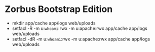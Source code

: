 Zorbus Bootstrap Edition
========================

* mkdir app/cache app/logs web/uploads
* setfacl -R -m u:`whoami`:rwx -m u:apache:rwx app/cache app/logs web/uploads
* setfacl -dR -m u:`whoami`:rwx -m u:apache:rwx app/cache app/logs web/uploads